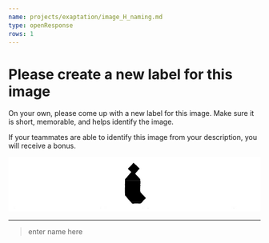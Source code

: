 ```yaml
---
name: projects/exaptation/image_H_naming.md
type: openResponse
rows: 1
---
```


# Please create a new label for this image

On your own, please come up with a new label for this image. Make sure it is short, memorable, and helps identify the image.

If your teammates are able to identify this image from your description, you will receive a bonus.

![Image](projects/exaptation/image_H.jpg)

---

> enter name here
